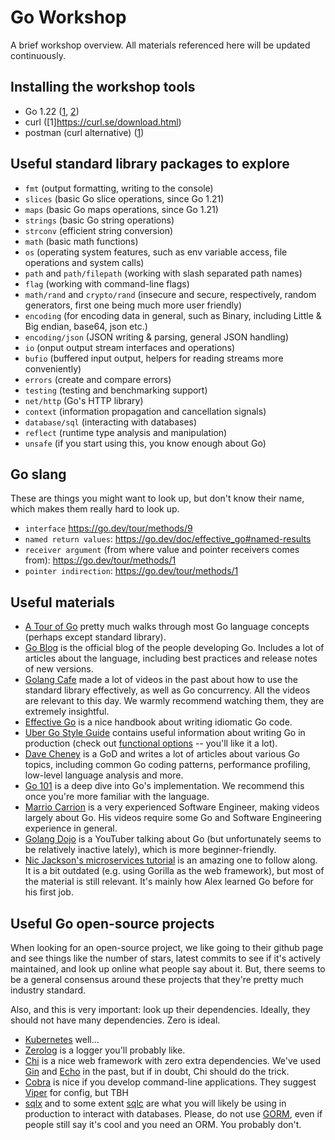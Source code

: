 # Go Workshop

A brief workshop overview. All materials referenced here will be updated
continuously.

## Installing the workshop tools

- Go 1.22 ([1](https://go.dev/doc/install), [2](https://go.dev/doc/manage-install))
- curl ([1]https://curl.se/download.html)
- postman (curl alternative) ([1](https://www.postman.com/downloads/))

## Useful standard library packages to explore

- `fmt` (output formatting, writing to the console)
- `slices` (basic Go slice operations, since Go 1.21)
- `maps` (basic Go maps operations, since Go 1.21)
- `strings` (basic Go string operations)
- `strconv` (efficient string conversion)
- `math` (basic math functions)
- `os` (operating system features, such as env variable access, file operations and system calls)
- `path` and `path/filepath` (working with slash separated path names)
- `flag` (working with command-line flags)
- `math/rand` and `crypto/rand` (insecure and secure, respectively, random generators, first one being much more user friendly)
- `encoding` (for encoding data in general, such as Binary, including Little & Big endian, base64, json etc.)
- `encoding/json` (JSON writing & parsing, general JSON handling)
- `io` (onput output stream interfaces and operations)
- `bufio` (buffered input output, helpers for reading streams more conveniently)
- `errors` (create and compare errors)
- `testing` (testing and benchmarking support)
- `net/http` (Go's HTTP library)
- `context` (information propagation and cancellation signals)
- `database/sql` (interacting with databases)
- `reflect` (runtime type analysis and manipulation)
- `unsafe` (if you start using this, you know enough about Go)

## Go slang

These are things you might want to look up, but don't know their name, which makes them really hard to look up.

- `interface` https://go.dev/tour/methods/9
- `named return values`: https://go.dev/doc/effective_go#named-results
- `receiver argument` (from where value and pointer receivers comes from): https://go.dev/tour/methods/1
- `pointer indirection`: https://go.dev/tour/methods/1

## Useful materials

- [A Tour of Go](https://go.dev/tour/list) pretty much walks through most Go language concepts (perhaps except standard library).
- [Go Blog](https://go.dev/blog/) is the official blog of the people developing Go. Includes a lot of articles about the language, including best practices and release notes of new versions.
- [Golang Cafe](https://www.youtube.com/@GolangCafe) made a lot of videos in the past about how to use the standard library effectively, as well as Go concurrency. All the videos are relevant to this day. We warmly recommend watching them, they are extremely insightful.
- [Effective Go](https://go.dev/doc/effective_go#generality) is a nice handbook about writing idiomatic Go code.
- [Uber Go Style Guide](https://github.com/uber-go/guide/blob/master/style.md) contains useful information about writing Go in production (check out [functional options](https://github.com/uber-go/guide/blob/master/style.md#functional-options) -- you'll like it a lot).
- [Dave Cheney](https://dave.cheney.net/) is a GoD and writes a lot of articles about various Go topics, including common Go coding patterns, performance profiling, low-level language analysis and more.
- [Go 101](https://go101.org/) is a deep dive into Go's implementation. We recommend this once you're more familiar with the language.
- [Marrio Carrion](https://www.youtube.com/c/MarioCarrion) is a very experienced Software Engineer, making videos largely about Go. His videos require some Go and Software Engineering experience in general.
- [Golang Dojo](https://www.youtube.com/@GolangDojo/videos) is a YouTuber talking about Go (but unfortunately seems to be relatively inactive lately), which is more beginner-friendly.
- [Nic Jackson's microservices tutorial](https://www.youtube.com/watch?v=VzBGi_n65iU&list=PLmD8u-IFdreyh6EUfevBcbiuCKzFk0EW_) is an amazing one to follow along. It is a bit outdated (e.g. using Gorilla as the web framework), but most of the material is still relevant. It's mainly how Alex learned Go before for his first job.

## Useful Go open-source projects

When looking for an open-source project, we like going to their github page and see things like the number of stars, latest commits to see if it's actively maintained, and look up online what people say about it. But, there seems to be a general consensus around these projects that they're pretty much industry standard.

Also, and this is very important: look up their dependencies. Ideally, they should not have many dependencies. Zero is ideal.

- [Kubernetes](https://github.com/kubernetes/kubernetes) well...
- [Zerolog](https://github.com/rs/zerolog) is a logger you'll probably like.
- [Chi](https://github.com/go-chi/chi) is a nice web framework with zero extra dependencies. We've used [Gin](https://github.com/gin-gonic/gin) and [Echo](https://github.com/labstack/echo) in the past, but if in doubt, Chi should do the trick.
- [Cobra](https://github.com/spf13/cobra) is nice if you develop command-line applications. They suggest [Viper](https://github.com/spf13/viper) for config, but TBH 
- [sqlx](https://github.com/jmoiron/sqlx) and to some extent [sqlc](https://github.com/sqlc-dev/sqlc) are what you will likely be using in production to interact with databases. Please, do not use [GORM](https://github.com/go-gorm/gorm), even if people still say it's cool and you need an ORM. You probably don't.